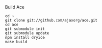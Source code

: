 Build Ace

    cd ~
    git clone git://github.com/ajaxorg/ace.git
    cd ace
    git submodule init
    git submodule update
    npm install dryice
    make build

